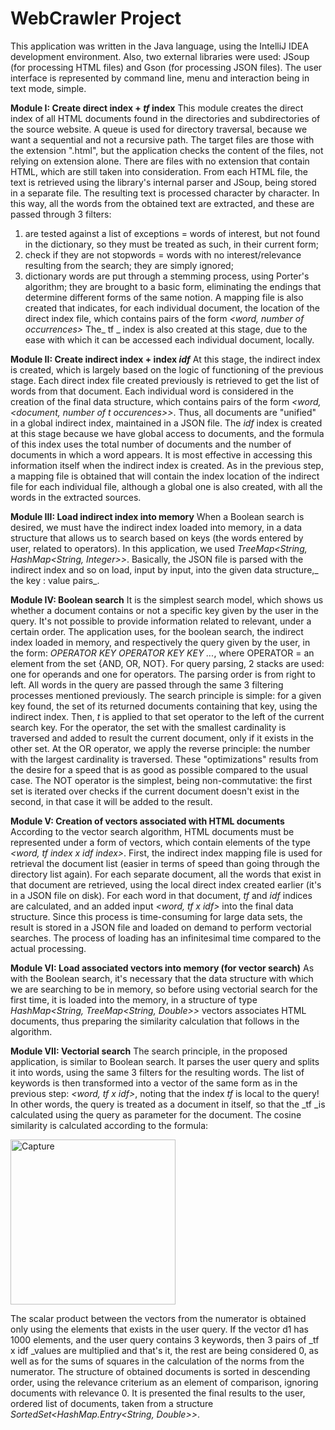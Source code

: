 # WebCrawler Project

This application was written in the Java language, using the IntelliJ IDEA development environment. Also, two external libraries were used: JSoup (for processing HTML files) and Gson (for processing JSON files). The user interface is represented by command line, menu and interaction being in text mode, simple.

**Module I: Create direct index + _tf_ index**
This module creates the direct index of all HTML documents found in the directories and subdirectories of the source website. A queue is used for directory traversal, because we want a sequential and not a recursive path. The target files are those with the extension ".html", but the application checks the content of the files, not relying on extension alone. There are files with no extension that contain HTML, which are still taken into consideration. From each HTML file, the text is retrieved using the library's internal parser and JSoup, being stored in a separate file. The resulting text is processed character by character. In this way, all the words from the obtained text are extracted, and these are passed through 3 filters: 
  1. are tested against a list of exceptions = words of interest, but not found in the dictionary, so they must be treated as such, in their current form;
  2. check if they are not stopwords = words with no interest/relevance resulting from the search; they are simply ignored;
  3. dictionary words are put through a stemming process, using Porter's algorithm; they are brought to a basic form, eliminating the endings that determine different forms of the same notion. 
A mapping file is also created that indicates, for each individual document, the location of the direct index file, which contains pairs of the form _<word, number of occurrences>_
The_ tf _ index is also created at this stage, due to the ease with which it can be accessed each individual document, locally.

**Module II: Create indirect index + index _idf_**
At this stage, the indirect index is created, which is largely based on the logic of functioning of the previous stage. Each direct index file created previously is retrieved to get the list of words from that document. Each individual word is considered in the creation of the final data structure, which contains pairs of the form _<word, <document, number of t
occurences>>_. Thus, all documents are "unified" in a global indirect index, maintained in a JSON file. 
The _idf_ index is created at this stage because we have global access to documents, and the formula of this index uses the total number of documents and the number of documents in which a word appears. It is most effective in accessing this information itself when the indirect index is created.
As in the previous step, a mapping file is obtained that will contain the index location of the indirect file for each individual file, although a global one is also created, with all the words in the extracted sources.

**Module III: Load indirect index into memory**
When a Boolean search is desired, we must have the indirect index loaded into memory, in a data structure that allows us to search based on keys (the words entered by user, related to operators). In this application, we used _TreeMap<String,
HashMap<String, Integer>>_. Basically, the JSON file is parsed with the indirect index and so on load, input by input, into the given data structure,_ the key : value pairs_.

**Module IV: Boolean search**
It is the simplest search model, which shows us whether a document contains or not a specific key given by the user in the query. It's not possible to provide information related to relevant, under a certain order. The application uses, for the boolean search, the indirect index loaded in memory, and respectively the query given by the user, in the form: _OPERATOR KEY OPERATOR KEY KEY ..._, where OPERATOR = an element from the set {AND, OR, NOT}. For query parsing, 2 stacks are used: one for operands and one for operators. The parsing order is from right to left. All words in the query are passed through
the same 3 filtering processes mentioned previously. The search principle is simple: for a given key found, the set of its returned documents containing that key, using the indirect index. Then, _t_ is applied to that set operator to the left of the current search key. For the operator, the set with the smallest cardinality is traversed and added to result the current document, only if it exists in the other set. At the OR operator, we apply the reverse principle: the number with the largest cardinality is traversed. These "optimizations" results from the desire for a speed that is as good as possible compared to the usual case. The NOT operator is the simplest, being non-commutative: the first set is iterated over checks if the current document doesn't exist in the second, in that case it will be added to the result.

**Module V: Creation of vectors associated with HTML documents**
According to the vector search algorithm, HTML documents must be represented under a form of vectors, which contain elements of the type _<word, tf index x idf index>_. First, the indirect index mapping file is used for retrieval the document list (easier in terms of speed than going through the directory list again). For each separate document, all the words that exist in that document are retrieved, using the local direct index created earlier (it's in a JSON file on disk). For each word in that document, _tf_ and _idf_ indices are calculated, and an added input _<word, tf x idf>_ into the final data structure.
Since this process is time-consuming for large data sets, the result is stored in a JSON file and loaded on demand to perform vectorial searches. The process of loading has an infinitesimal time compared to the actual processing.

**Module VI: Load associated vectors into memory (for vector search)**
As with the Boolean search, it's necessary that the data structure with which we are searching to be in memory, so before using vectorial search for the first time, it is loaded into the memory, in a structure of type _HashMap<String, TreeMap<String, Double>>_ vectors associates HTML documents, thus preparing the similarity calculation that follows in the algorithm.

**Module VII: Vectorial search**
The search principle, in the proposed application, is similar to Boolean search. It parses the user query and splits it into words, using the same 3 filters for the resulting words. The list of keywords is then transformed into a vector of the same form as in the previous step: _<word, tf x idf>_, noting that the index _tf_ is local to the query! In other words, the query is treated as a document in itself, so that the _tf _is calculated using the query as parameter for the document. The cosine similarity is calculated according to the formula:

<img width="264" alt="Capture" src="https://github.com/alexalupescu/WebCrawler/assets/134335603/4dfab2f7-2a45-4193-a581-ec42f9da0708">



The scalar product between the vectors from the numerator is obtained only using the elements that exists in the user query. If the vector d1 has 1000 elements, and the user query contains 3 keywords, then 3 pairs of _tf x idf _values are multiplied and that's it, the rest are being considered 0, as well as for the sums of squares in the calculation of the norms from the numerator. The structure of obtained documents is sorted in descending order, using the relevance criterium as an element of comparison, ignoring documents with relevance 0. It is  presented the final results to the user, ordered list of documents, taken from a structure _SortedSet<HashMap.Entry<String, Double>>_.
​
​
